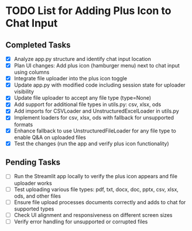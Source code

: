 # TODO List for Adding Plus Icon to Chat Input

## Completed Tasks
- [x] Analyze app.py structure and identify chat input location
- [x] Plan UI changes: Add plus icon (hamburger menu) next to chat input using columns
- [x] Integrate file uploader into the plus icon toggle
- [x] Update app.py with modified code including session state for uploader visibility
- [x] Update file uploader to accept any file type (type=None)
- [x] Add support for additional file types in utils.py: csv, xlsx, ods
- [x] Add imports for CSVLoader and UnstructuredExcelLoader in utils.py
- [x] Implement loaders for csv, xlsx, ods with fallback for unsupported formats
- [x] Enhance fallback to use UnstructuredFileLoader for any file type to enable Q&A on uploaded files
- [x] Test the changes (run the app and verify plus icon functionality)

## Pending Tasks
- [ ] Run the Streamlit app locally to verify the plus icon appears and file uploader works
- [ ] Test uploading various file types: pdf, txt, docx, doc, pptx, csv, xlsx, ods, and other files
- [ ] Ensure file upload processes documents correctly and adds to chat for supported types
- [ ] Check UI alignment and responsiveness on different screen sizes
- [ ] Verify error handling for unsupported or corrupted files
